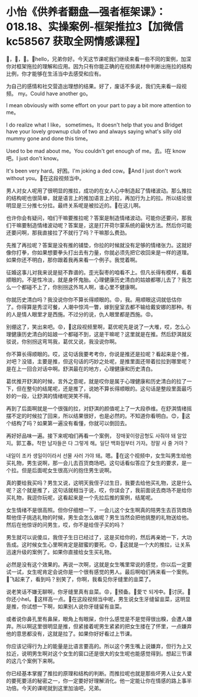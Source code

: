 # 小怡《供养者翻盘—强者框架课》：018.18、实操案例-框架推拉3【加微信 kc58567 获取全网情感课程】

🎼，🎼，🎼。🎼hello，兄弟你好。今天这节课呢我们继续来看一些不同的案例，加深你对框架拖拉的理解和应用。因为只有你能正确的在视频素材中判断出拖拉的结构比例，你才能够在生活当中去感受和应有。

为自己的感情和社交营造出理想的结果。好了，废话不多说，我们先来看一段视频。 my。Could have another go。

I mean obviously with some effort on your part to pay a bit more attention to me。

I do realize what I like， sometimes。It doesn't help that you and Bridget have your lovely grownup club of two and always saying what's silly old mummy gone and done this time。

Used to be mad about me。You couldn't get enough of me。去。I在 know吧。I just don't know。

It's been very hard。好困。I'm joking a ded cow。🎼And I just don't work without you。🎼在这段视频当中。

男人对女人呢用了很明显的推拉，成功的在女人心中制造起了情绪波动。那么推拉的结构呢也很简单，就是语言上的推加语言上的拉，再加行为上的拉。所以结论很明显是三分推七分拉。最终关系呢是被拉近的。🎼在这儿啊。

也许你会有疑问，咱们干嘛要推拉呢？答案是制造情绪波动。可能你还要问，那我们干嘛要制造情绪波动呢？答案是，这是打开荷尔蒙系统的最快方法。然后你可能还要问啊，那我直接拉了不就行了吗？干嘛那么费劲。

先推了再拉呢？答案是没有推的铺垫，你拉的时候就没有足够的情绪张力。这就好像你打拳，你如果想要拳头打出去有力量，你就必须先把它收回来是一样的道理。如果你还不明白，那你跟着我再来看一个例子。我觉着啊。

征婚这事儿对我来说是挺不靠谱的。歪光裂枣的咱看不上。但凡长得有模样，看着顺眼的。不是性冷淡，就是身怀鬼胎。心理健康历史清白的姑娘都哪儿去了？我怎么一个都碰不上了，你别拐这外骂人啊，谁心里不健康啊。

你就历史清白吗？我没说你你不算长得顺眼的。😡，我。用顺眼这词就低估你了。你得算是秀涩可餐，人潮中惊鸿一瞥，嫁到皇室去都不输给戴安娜的那种。有的人是情人眼里才是西施。不过分的说，仇人眼里都是西施。😡。

别绷这了，笑出来吧。😡，🎼这段视频里啊，葛优呢先是说了一大堆，哎，怎么心理健康历史清白的姑娘一个都碰不到，这是干嘛呢？这里就是在推。然后舒淇就反驳说，你别拐这弯骂我，葛优又说，我没说你啊。

你不算长得顺眼的。哎，这句话我要考考你，你说是推还是拉呢？看起来是个推，对吧？没错，主要是推，但这句话的巧妙之处呢，是推里面还带着拉拉到哪里呢？是在上一回合对话中啊。舒淇最在的地方，心理健康和历史清白。

葛优推开舒淇的时候，言外之意呢，就是哎你是属于心理健康和历史清白的拉了一下，但在整句的结尾呢，还是推了，说她不算长得顺眼的。这句话是整段里面最巧妙的一段，让舒淇的情绪呢哭笑不得。

再到了后面啊就是一个很强的拉，对舒淇的颜值呢上了一大段恭维。在舒淇情绪摇摆不定的时候拉了回来，所以结果很好，也是必然的。不知道你看明白。😊，🎼这个结构了吗？如果第一遍没有看懂，你就可以倒回去。

再好好品味一遍。接下来呢咱们再看一个案例， 장매꽃이랑곰형도 사줘야 돼 알았지。郭工春。착한 남자들은 다 그렇게 해。일단 백화점부터 가자。정말 사 줄 거야？

내일이 조카 생일이이라서 선물 사러 가야 돼。嗯。🎼在这个视频中，女生叫男生给他买礼物，男生说啊，那一会儿去百货商场吧。这句话看似答应了女生的要求，是一个拉。但是后面呢女生很高兴的抱住男生说啊。

真的要给我买吗？男生又说，这明天我侄子过生日，我要去给他买礼物，这是什么呢？这个就是推了，这句话就相当于说，哎，你误会了，我前面说去商场不是给你买礼物，我逗你玩呢，这看起来是一个先拉后推的案例，结尾呢。

女生情绪不是很高照。但你仔细想一下，一会儿这个女生啊真的陪男生去百货商场帮他侄子挑选礼物的时候，男生会怎么做呢？男生当然会把他挑整的礼物送给他。然后在他惊讶的问男生，哎，你不是给侄子买的吗？

男生就可以说傻瓜，我侄子生日已经过了，这是买给你的，然后再亲她一下，大功告成。这时候女生心里啊肯定是甜蜜的要死。😊，🎼这就是一个大的推拉，让关系迅速升级的案例了。如果你直接给女生买礼物。

必然是没有这个效果的。再说一次啊，这就是女生嘴里常说的感觉，你以后一定要试一试，女生呢肯定会说你是一个很有感觉的男人。最后啊咱们再来看一个案例。🎼飞起来了，看到吗？别笑了，你啊，我看见你牙缝里的韭菜了。

说老笑话不嫌无聊啊，你牙缝里真有韭菜。😡，🎼预备。🎼愛で 되게中。🎼讨厌。🎼你还小hel。🎼这样高一点。🎼在这段视频当中呢，男生说女生牙缝留韭菜，这明显是推，你试想一下啊，如果别人说你牙缝留有韭菜。

或者说你鼻孔里有鼻屎，眼角上有眼屎，你什么感觉是不是觉得很出糗，会遭人嫌弃。所以啊这里很明显是推，但紧接着呢男生紧紧的把女生搂在了怀里，一点嫌弃他的意思都没有，这就是拉了。如果你好好看过上节课。

你应该记得行为上的能量是比语言要高的。所以这个男生嘴上说嫌弃，但行为上又拉近，说明男生啊对这个女生的窗口还是很大的女生呢也能感觉得到。想起三节课的这几个案例下来啊。

你已经基本掌握了推拉的原理和结构的判断。而推拉呢也就是那些坏男人让女人爱的要死要活的秘密之一，你一定要好好理解消化。他一定能让你在情感的路上事半功倍。今天的课呢就到这里加油吧，兄弟。

